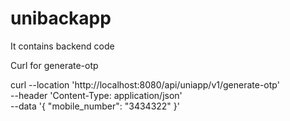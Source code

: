 # unibackapp
It contains backend code

Curl for generate-otp

curl --location 'http://localhost:8080/api/uniapp/v1/generate-otp' \
--header 'Content-Type: application/json' \
--data '{
    "mobile_number": "3434322"
}'